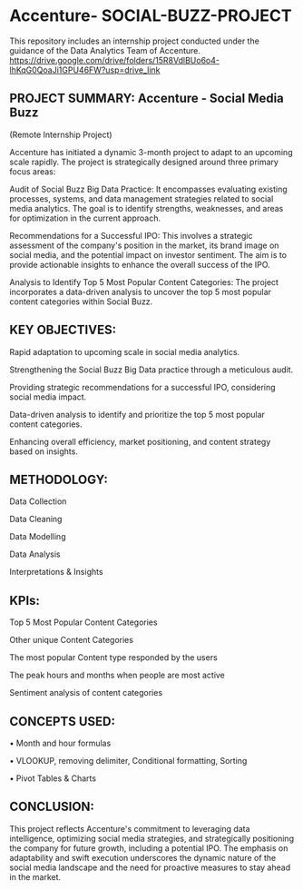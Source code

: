# Accenture- SOCIAL-BUZZ-PROJECT
This repository includes an internship project conducted under the guidance of the Data Analytics Team of Accenture.
https://drive.google.com/drive/folders/15R8VdlBUo6o4-lhKqG0QoaJi1GPU46FW?usp=drive_link

## PROJECT SUMMARY: Accenture - Social Media Buzz

(Remote Internship Project)

Accenture has initiated a dynamic 3-month project to adapt to an upcoming scale rapidly. The project is strategically designed around three primary focus areas:

Audit of Social Buzz Big Data Practice: It encompasses evaluating existing processes, systems, and data management strategies related to social media analytics. The goal is to identify strengths, weaknesses, and areas for optimization in the current approach.

Recommendations for a Successful IPO: This involves a strategic assessment of the company's position in the market, its brand image on social media, and the potential impact on investor sentiment. The aim is to provide actionable insights to enhance the overall success of the IPO.

Analysis to Identify Top 5 Most Popular Content Categories: The project incorporates a data-driven analysis to uncover the top 5 most popular content categories within Social Buzz.

## KEY OBJECTIVES:
Rapid adaptation to upcoming scale in social media analytics.

Strengthening the Social Buzz Big Data practice through a meticulous audit.

Providing strategic recommendations for a successful IPO, considering social media impact.

Data-driven analysis to identify and prioritize the top 5 most popular content categories.

Enhancing overall efficiency, market positioning, and content strategy based on insights.

## METHODOLOGY:
Data Collection

Data Cleaning

Data Modelling

Data Analysis

Interpretations & Insights


## KPIs:
Top 5 Most Popular Content Categories

Other unique Content Categories

The most popular Content type responded by the users

The peak hours and months when people are most active

Sentiment analysis of content categories

## CONCEPTS USED:
• Month and hour formulas

• VLOOKUP, removing delimiter, Conditional formatting, Sorting

• Pivot Tables & Charts

## CONCLUSION:
This project reflects Accenture's commitment to leveraging data intelligence, optimizing social media strategies, and strategically positioning the company for future growth, including a potential IPO. The emphasis on adaptability and swift execution underscores the dynamic nature of the social media landscape and the need for proactive measures to stay ahead in the market.
